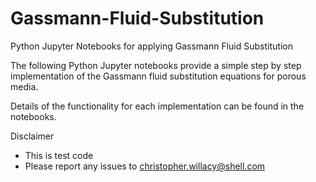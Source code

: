 # Gassmann-Fluid-Substitution
Python Jupyter Notebooks for applying Gassmann Fluid Substitution

The following Python Jupyter notebooks provide a simple step by step implementation of the Gassmann fluid substitution equations for porous media.

Details of the functionality for each implementation can be found in the notebooks.

Disclaimer
- This is test code
- Please report any issues to christopher.willacy@shell.com
